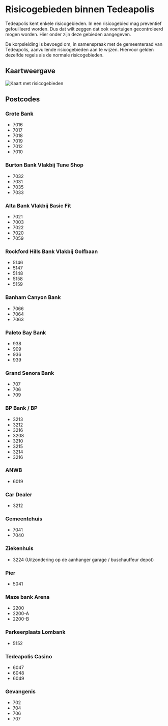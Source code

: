 # Risicogebieden binnen Tedeapolis

Tedeapolis kent enkele risicogebieden. In een risicogebied mag preventief gefouilleerd worden. Dus dat wilt zeggen dat ook voertuigen gecontroleerd mogen worden. Hier onder zijn deze gebieden aangegeven.

De korpsleiding is bevoegd om, in samenspraak met de gemeenteraad van Tedeapolis, aanvullende risicogebieden aan te wijzen. Hiervoor gelden dezelfde regels als de normale risicogebieden.

## Kaartweergave

![Kaart met risicogebieden](img/risicoGebieden.webp)

## Postcodes

### Grote Bank

- 7016
- 7017
- 7018
- 7019
- 7012
- 7010

### Burton Bank Vlakbij Tune Shop

- 7032
- 7031
- 7035
- 7033

### Alta Bank Vlakbij Basic Fit

- 7021
- 7003
- 7022
- 7020
- 7059

### Rockford Hills Bank Vlakbij Golfbaan

- 5146
- 5147
- 5148
- 5158
- 5159

### Banham Canyon Bank

- 7066
- 7064
- 7063

### Paleto Bay Bank

- 938
- 909
- 936
- 939

### Grand Senora Bank

- 707
- 706
- 709

### BP Bank / BP

- 3213
- 3212
- 3216
- 3208
- 3210
- 3215
- 3214
- 3216

### ANWB

- 6019

### Car Dealer

- 3212

### Gemeentehuis

- 7041
- 7040

### Ziekenhuis

- 3224 (Uitzondering op de aanhanger garage / buschauffeur depot)

### Pier

- 5041

### Maze bank Arena

- 2200
- 2200-A
- 2200-B

### Parkeerplaats Lombank

- 5152

### Tedeapolis Casino

- 6047
- 6048
- 6049

### Gevangenis

- 702
- 704
- 706
- 707
